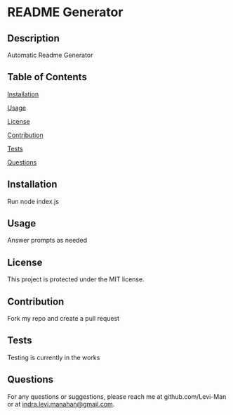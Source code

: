 
# README Generator

## Description
Automatic Readme Generator

## Table of Contents

[Installation](#installation)

[Usage](#usage)

[License](#license)

[Contribution](#contribution)

[Tests](#tests)

[Questions](#questions)

## Installation
Run node index.js

## Usage
Answer prompts as needed

## License
This project is protected under the MIT license.

## Contribution
Fork my repo and create a pull request

## Tests
Testing is currently in the works

## Questions
For any questions or suggestions, please reach me at github.com/Levi-Man or at indra.levi.manahan@gmail.com.

